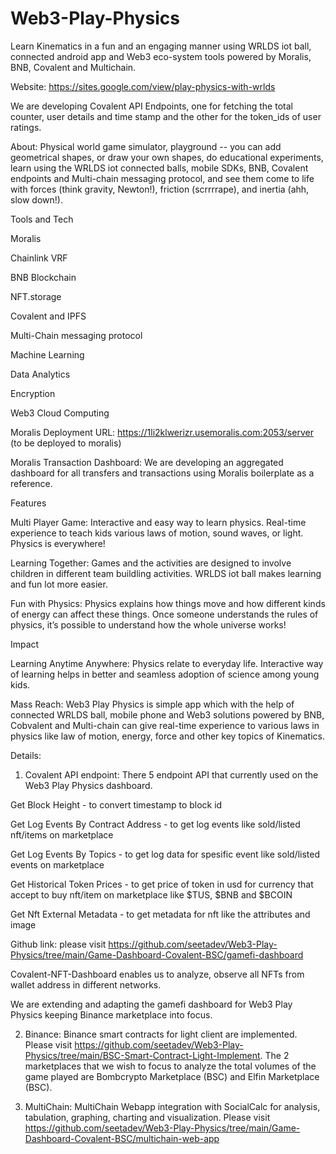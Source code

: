 # Web3-Play-Physics
Learn Kinematics in a fun and an engaging manner using WRLDS iot ball, connected android app and Web3 eco-system tools powered by Moralis, BNB, Covalent and Multichain.

Website: https://sites.google.com/view/play-physics-with-wrlds

We are developing Covalent API Endpoints, one for fetching the total counter, user details and time stamp and the other for the token_ids of user ratings.

About: Physical world game simulator, playground -- you can add geometrical shapes, or draw your own shapes, do educational experiments, learn using the WRLDS iot connected balls, mobile SDKs, BNB, Covalent endpoints and Multi-chain messaging protocol, and see them come to life with forces (think gravity, Newton!), friction (scrrrrape), and inertia (ahh, slow down!).

Tools and Tech

Moralis

Chainlink VRF

BNB Blockchain

NFT.storage

Covalent and IPFS

Multi-Chain messaging protocol

Machine Learning

Data Analytics

Encryption

Web3 Cloud Computing



Moralis Deployment URL: https://1li2klwerizr.usemoralis.com:2053/server (to be deployed to moralis)

Moralis Transaction Dashboard: We are developing an aggregated dashboard for all transfers and transactions using Moralis boilerplate as a reference. 

Features

Multi Player Game: Interactive and easy way to learn physics. Real-time experience to teach kids various laws of motion, sound waves, or light. Physics is everywhere!

Learning Together: Games and the activities are designed to involve children in different team buildling activities. WRLDS iot ball makes learning and fun lot more easier.

Fun with Physics: Physics explains how things move and how different kinds of energy can affect these things. Once someone understands the rules of physics, it’s possible to understand how the whole universe works! 


Impact

Learning Anytime Anywhere:  Physics relate to everyday life. Interactive way of learning helps in better and seamless adoption of science among young kids. 

Mass Reach: Web3 Play Physics is simple app which with the help of connected WRLDS ball, mobile phone and Web3 solutions powered by BNB, Cobvalent and Multi-chain can give real-time experience to various laws in physics like law of motion, energy, force and other key topics of Kinematics.

Details:

1. Covalent API endpoint: There 5 endpoint API that currently used on the Web3 Play Physics dashboard.

Get Block Height - to convert timestamp to block id

Get Log Events By Contract Address - to get log events like sold/listed nft/items on marketplace

Get Log Events By Topics - to get log data for spesific event like sold/listed events on marketplace

Get Historical Token Prices - to get price of token in usd for currency that accept to buy nft/item on marketplace like $TUS, $BNB and $BCOIN

Get Nft External Metadata - to get metadata for nft like the attributes and image

Github link: please visit https://github.com/seetadev/Web3-Play-Physics/tree/main/Game-Dashboard-Covalent-BSC/gamefi-dashboard 

Covalent-NFT-Dashboard enables us to analyze, observe all NFTs from wallet address in different networks. 

We are extending and adapting the gamefi dashboard for Web3 Play Physics keeping Binance marketplace into focus.

2. Binance: Binance smart contracts for light client are implemented. Please visit https://github.com/seetadev/Web3-Play-Physics/tree/main/BSC-Smart-Contract-Light-Implement. The 2 marketplaces that we wish to focus to analyze the total volumes of the game played are Bombcrypto Marketplace (BSC) and Elfin Marketplace (BSC).

3. MultiChain: MultiChain Webapp integration with SocialCalc for analysis, tabulation, graphing, charting and visualization. Please visit https://github.com/seetadev/Web3-Play-Physics/tree/main/Game-Dashboard-Covalent-BSC/multichain-web-app






